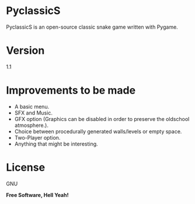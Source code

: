 PyclassicS
==========

PyclassicS is an open-source classic snake game written with Pygame.

Version
=======

1.1

Improvements to be made
========================

- A basic menu.
- SFX and Music.
- GFX option (Graphics can be disabled in order to preserve the oldschool atmosphere.).
- Choice between procedurally generated walls/levels or empty space.
- Two-Player option.
- Anything that might be interesting.

License
=======

GNU

**Free Software, Hell Yeah!**
